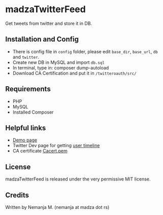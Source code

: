 # madzaTwitterFeed
Get tweets from twitter and store it in DB.

## Installation and Config
* There is config file in `config` folder, please edit `base_dir`, `base_url`, `db` and `twitter`.
* Create new DB in MySQL and import `db.sql`
* In terminal, type in: composer dump-autoload
* Download CA Certification and put it in `/twitteroauth/src/`


## Requirements
* PHP
* MySQL
* Installed Composer

## Helpful links
* [Demo page](http://madza.rs/demo/madzaTwitterFeed/)
* Twitter Dev page for getting [user timeline](https://dev.twitter.com/rest/reference/get/statuses/user_timeline)
* CA certificate [Cacert.pem](https://curl.haxx.se/ca/cacert.pem)

## License
madzaTwitterFeed is released under the very permissive MIT license.

## Credits
Written by Nemanja M. (nemanja at madza dot rs)